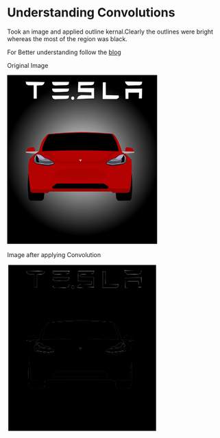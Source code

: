 # Understanding Convolutions
Took an image and applied outline kernal.Clearly the outlines were bright whereas the most of the region was black.
<p >For Better understanding follow the <a href="http://setosa.io/ev/image-kernels/">blog</a>
</p>
Original Image
<p >
  <img src="./Images/tesla.png" width="350"/>
</p>
Image after applying Convolution
<p >
  <img src="./Images/cov.tiff" width="350"/>
</p>